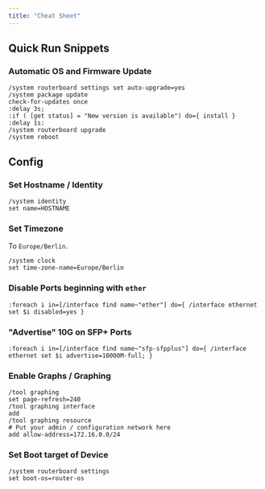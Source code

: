 ```yaml
---
title: "Cheat Sheet"
---
```

## Quick Run Snippets

### Automatic OS and Firmware Update

```shell
/system routerboard settings set auto-upgrade=yes
/system package update
check-for-updates once
:delay 3s;
:if ( [get status] = "New version is available") do={ install }
:delay 1s:
/system routerboard upgrade
/system reboot
```

## Config

### Set Hostname / Identity

```shell
/system identity
set name=HOSTNAME
```

### Set Timezone

To `Europe/Berlin`.

```shell
/system clock
set time-zone-name=Europe/Berlin
```

### Disable Ports beginning with `ether`

```shell
:foreach i in=[/interface find name~"ether"] do={ /interface ethernet set $i disabled=yes }
```

### "Advertise" 10G on SFP+ Ports

```shell
:foreach i in=[/interface find name~"sfp-sfpplus"] do={ /interface ethernet set $i advertise=10000M-full; }
```

### Enable Graphs / Graphing

```shell
/tool graphing
set page-refresh=240
/tool graphing interface
add
/tool graphing resource
# Put your admin / configuration network here
add allow-address=172.16.0.0/24
```

### Set Boot target of Device

```shell
/system routerboard settings
set boot-os=router-os
```
